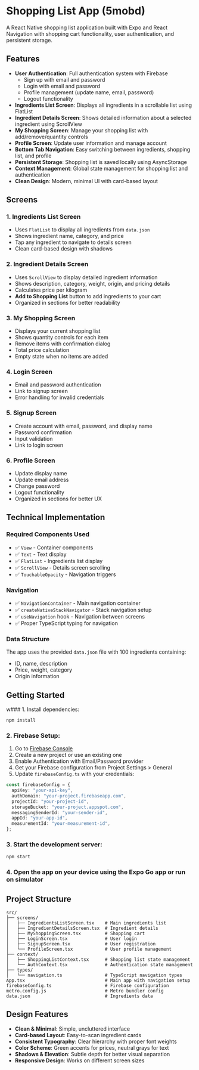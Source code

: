 # Shopping List App (5mobd)

A React Native shopping list application built with Expo and React Navigation with shopping cart functionality, user authentication, and persistent storage.

## Features

- **User Authentication**: Full authentication system with Firebase
  - Sign up with email and password
  - Login with email and password
  - Profile management (update name, email, password)
  - Logout functionality
- **Ingredients List Screen**: Displays all ingredients in a scrollable list using FlatList
- **Ingredient Details Screen**: Shows detailed information about a selected ingredient using ScrollView
- **My Shopping Screen**: Manage your shopping list with add/remove/quantity controls
- **Profile Screen**: Update user information and manage account
- **Bottom Tab Navigation**: Easy switching between ingredients, shopping list, and profile
- **Persistent Storage**: Shopping list is saved locally using AsyncStorage
- **Context Management**: Global state management for shopping list and authentication
- **Clean Design**: Modern, minimal UI with card-based layout

## Screens

### 1. Ingredients List Screen

- Uses `FlatList` to display all ingredients from `data.json`
- Shows ingredient name, category, and price
- Tap any ingredient to navigate to details screen
- Clean card-based design with shadows

### 2. Ingredient Details Screen

- Uses `ScrollView` to display detailed ingredient information
- Shows description, category, weight, origin, and pricing details
- Calculates price per kilogram
- **Add to Shopping List** button to add ingredients to your cart
- Organized in sections for better readability

### 3. My Shopping Screen

- Displays your current shopping list
- Shows quantity controls for each item
- Remove items with confirmation dialog
- Total price calculation
- Empty state when no items are added

### 4. Login Screen

- Email and password authentication
- Link to signup screen
- Error handling for invalid credentials

### 5. Signup Screen

- Create account with email, password, and display name
- Password confirmation
- Input validation
- Link to login screen

### 6. Profile Screen

- Update display name
- Update email address
- Change password
- Logout functionality
- Organized in sections for better UX

## Technical Implementation

### Required Components Used

- ✅ `View` - Container components
- ✅ `Text` - Text display
- ✅ `FlatList` - Ingredients list display
- ✅ `ScrollView` - Details screen scrolling
- ✅ `TouchableOpacity` - Navigation triggers

### Navigation

- ✅ `NavigationContainer` - Main navigation container
- ✅ `createNativeStackNavigator` - Stack navigation setup
- ✅ `useNavigation` hook - Navigation between screens
- ✅ Proper TypeScript typing for navigation

### Data Structure

The app uses the provided `data.json` file with 100 ingredients containing:

- ID, name, description
- Price, weight, category
- Origin information

## Getting Started

w### 1. Install dependencies:

```bash
npm install
```

### 2. Firebase Setup:

1. Go to [Firebase Console](https://console.firebase.google.com/)
2. Create a new project or use an existing one
3. Enable Authentication with Email/Password provider
4. Get your Firebase configuration from Project Settings > General
5. Update `firebaseConfig.ts` with your credentials:

```typescript
const firebaseConfig = {
  apiKey: "your-api-key",
  authDomain: "your-project.firebaseapp.com",
  projectId: "your-project-id",
  storageBucket: "your-project.appspot.com",
  messagingSenderId: "your-sender-id",
  appId: "your-app-id",
  measurementId: "your-measurement-id",
};
```

### 3. Start the development server:

```bash
npm start
```

### 4. Open the app on your device using the Expo Go app or run on simulator

## Project Structure

```
src/
├── screens/
│   ├── IngredientsListScreen.tsx    # Main ingredients list
│   ├── IngredientDetailsScreen.tsx  # Ingredient details
│   ├── MyShoppingScreen.tsx         # Shopping cart
│   ├── LoginScreen.tsx              # User login
│   ├── SignupScreen.tsx             # User registration
│   └── ProfileScreen.tsx            # User profile management
├── context/
│   ├── ShoppingListContext.tsx      # Shopping list state management
│   └── AuthContext.tsx              # Authentication state management
├── types/
│   └── navigation.ts                # TypeScript navigation types
App.tsx                              # Main app with navigation setup
firebaseConfig.ts                    # Firebase configuration
metro.config.js                      # Metro bundler config
data.json                            # Ingredients data
```

## Design Features

- **Clean & Minimal**: Simple, uncluttered interface
- **Card-based Layout**: Easy-to-scan ingredient cards
- **Consistent Typography**: Clear hierarchy with proper font weights
- **Color Scheme**: Green accents for prices, neutral grays for text
- **Shadows & Elevation**: Subtle depth for better visual separation
- **Responsive Design**: Works on different screen sizes
